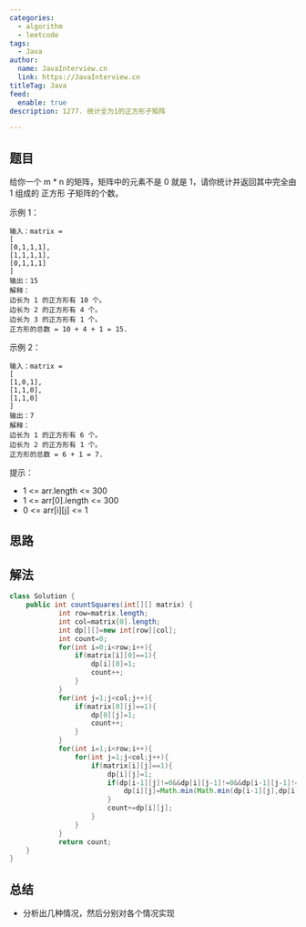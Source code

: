```yaml
---
categories:
  - algorithm
  - leetcode
tags:
  - Java
author: 
  name: JavaInterview.cn
  link: https://JavaInterview.cn
titleTag: Java
feed:
  enable: true
description: 1277. 统计全为1的正方形子矩阵

---
```


## 题目

给你一个 m * n 的矩阵，矩阵中的元素不是 0 就是 1，请你统计并返回其中完全由 1 组成的 正方形 子矩阵的个数。



示例 1：

    输入：matrix =
    [
    [0,1,1,1],
    [1,1,1,1],
    [0,1,1,1]
    ]
    输出：15
    解释：
    边长为 1 的正方形有 10 个。
    边长为 2 的正方形有 4 个。
    边长为 3 的正方形有 1 个。
    正方形的总数 = 10 + 4 + 1 = 15.
示例 2：

    输入：matrix =
    [
    [1,0,1],
    [1,1,0],
    [1,1,0]
    ]
    输出：7
    解释：
    边长为 1 的正方形有 6 个。
    边长为 2 的正方形有 1 个。
    正方形的总数 = 6 + 1 = 7.


提示：

* 1 <= arr.length <= 300
* 1 <= arr[0].length <= 300
* 0 <= arr[i][j] <= 1

## 思路



## 解法
```java
class Solution {
    public int countSquares(int[][] matrix) {
            int row=matrix.length;
            int col=matrix[0].length;
            int dp[][]=new int[row][col];
            int count=0;
            for(int i=0;i<row;i++){
                if(matrix[i][0]==1){
                    dp[i][0]=1;
                    count++;
                }
            }
            for(int j=1;j<col;j++){
                if(matrix[0][j]==1){
                    dp[0][j]=1;
                    count++;
                }
            }
            for(int i=1;i<row;i++){
                for(int j=1;j<col;j++){
                    if(matrix[i][j]==1){
                        dp[i][j]=1;
                        if(dp[i-1][j]!=0&&dp[i][j-1]!=0&&dp[i-1][j-1]!=0){
                            dp[i][j]=Math.min(Math.min(dp[i-1][j],dp[i][j-1]),dp[i-1][j-1])+1;
                        }
                        count+=dp[i][j];
                    }
                }
            }
            return count;
    }
}

```

## 总结

- 分析出几种情况，然后分别对各个情况实现 
